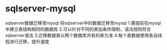 # sqlserver-mysql
sqlserver数据迁移至mysql
将sqlserver中的数据迁移至mysql
1.需提前在mysql中建立表结构相同的数据库
2.可以针对不同的表加条件限制，语法规则符合sqlserver语法
3.迁移数据表以两个数据库共有的表为准
4.每个表数据使用各自线程进行迁移，提升速度
